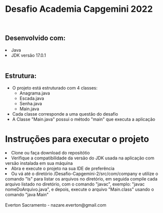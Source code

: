 <h1> Desafio Academia Capgemini 2022</h1>

<br/>
<h2>Desenvolvido com:</h2>
<li> Java</li>
<li>JDK versão 17.0.1</li>

<br/>
<h2>Estrutura:</h2>

<ul>
<li>O projeto está estruturado com 4 classes:
<ul>
<li>Anagrama.java</li>
<li>Escada.java</li>
<li>Senha.java</li>
<li>Main.java</li>
</ul>
</li>
<li>Cada classe corresponde a uma questão do desafio</li>
<li>A Classe "Main.java" possui o método "main" que executa a aplicação</li>
</ul>

<h1>Instruções para executar o projeto</h1>
<li>Clone ou faça download do repositótio </li>
<li>Verifique a compatibilidade da versão do JDK usada na aplicação com versão instalada em sua máquina</li>
<li>Abra e execute o projeto na sua IDE de preferência</li>
<li>Ou vá até o diretório /Desafio-Capgemini-2/src/com/company e utilize o comando "ls" para listar os arquivos no diretório, em seguida compile cada arquivo listado no diretório, com o comando "javac", exemplo: "javac nomeDoArquivo.java", e depois, execute o arquivo "Main.class" usando o comando "java Main" </li>


<br/>
Everton Sacramento - nazare.everton@gmail.com


